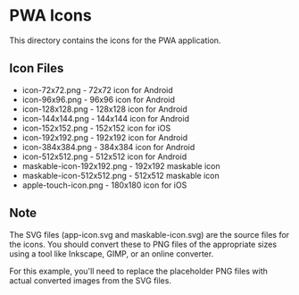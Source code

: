 # PWA Icons

This directory contains the icons for the PWA application.

## Icon Files
- icon-72x72.png - 72x72 icon for Android
- icon-96x96.png - 96x96 icon for Android
- icon-128x128.png - 128x128 icon for Android
- icon-144x144.png - 144x144 icon for Android
- icon-152x152.png - 152x152 icon for iOS
- icon-192x192.png - 192x192 icon for Android
- icon-384x384.png - 384x384 icon for Android
- icon-512x512.png - 512x512 icon for Android
- maskable-icon-192x192.png - 192x192 maskable icon
- maskable-icon-512x512.png - 512x512 maskable icon
- apple-touch-icon.png - 180x180 icon for iOS

## Note
The SVG files (app-icon.svg and maskable-icon.svg) are the source files for the icons.
You should convert these to PNG files of the appropriate sizes using a tool like Inkscape, GIMP, or an online converter.

For this example, you'll need to replace the placeholder PNG files with actual converted images from the SVG files.
